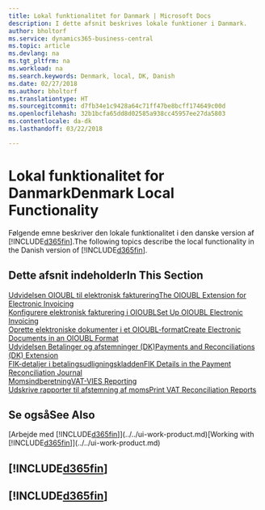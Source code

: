 ```yaml
---
title: Lokal funktionalitet for Danmark | Microsoft Docs
description: I dette afsnit beskrives lokale funktioner i Danmark.
author: bholtorf
ms.service: dynamics365-business-central
ms.topic: article
ms.devlang: na
ms.tgt_pltfrm: na
ms.workload: na
ms.search.keywords: Denmark, local, DK, Danish
ms.date: 02/27/2018
ms.author: bholtorf
ms.translationtype: HT
ms.sourcegitcommit: d7fb34e1c9428a64c71ff47be8bcff174649c00d
ms.openlocfilehash: 32b1bcfa65dd8d02585a938cc45957ee27da5803
ms.contentlocale: da-dk
ms.lasthandoff: 03/22/2018

---
```

# <a name="denmark-local-functionality"></a><span data-ttu-id="265d6-103">Lokal funktionalitet for Danmark</span><span class="sxs-lookup"><span data-stu-id="265d6-103">Denmark Local Functionality</span></span>
<span data-ttu-id="265d6-104">Følgende emne beskriver den lokale funktionalitet i den danske version af [!INCLUDE[d365fin](../../includes/d365fin_md.md)].</span><span class="sxs-lookup"><span data-stu-id="265d6-104">The following topics describe the local functionality in the Danish version of [!INCLUDE[d365fin](../../includes/d365fin_md.md)].</span></span>  

## <a name="in-this-section"></a><span data-ttu-id="265d6-105">Dette afsnit indeholder</span><span class="sxs-lookup"><span data-stu-id="265d6-105">In This Section</span></span>  
[<span data-ttu-id="265d6-106">Udvidelsen OIOUBL til elektronisk fakturering</span><span class="sxs-lookup"><span data-stu-id="265d6-106">The OIOUBL Extension for Electronic Invoicing</span></span>](ui-extensions-oioubl.md)  
[<span data-ttu-id="265d6-107">Konfigurere elektronisk fakturering i OIOUBL</span><span class="sxs-lookup"><span data-stu-id="265d6-107">Set Up OIOUBL Electronic Invoicing</span></span>](how-to-set-up-oioubl.md)  
[<span data-ttu-id="265d6-108">Oprette elektroniske dokumenter i et OIOUBL-format</span><span class="sxs-lookup"><span data-stu-id="265d6-108">Create Electronic Documents in an OIOUBL Format</span></span>](how-to-create-electronic-documents-by-using-oioubl.md)  
[<span data-ttu-id="265d6-109">Udvidelsen Betalinger og afstemninger (DK)</span><span class="sxs-lookup"><span data-stu-id="265d6-109">Payments and Reconciliations (DK) Extension</span></span>](../../ui-extensions-payments-reconciliation-formats-dk.md)  
[<span data-ttu-id="265d6-110">FIK-detaljer i betalingsudligningskladden</span><span class="sxs-lookup"><span data-stu-id="265d6-110">FIK Details in the Payment Reconciliation Journal</span></span>](fik-details-in-the-payment-reconciliation-journal.md)  
[<span data-ttu-id="265d6-111">Momsindberetning</span><span class="sxs-lookup"><span data-stu-id="265d6-111">VAT-VIES Reporting</span></span>](vat-vies-reporting.md)  
[<span data-ttu-id="265d6-112">Udskrive rapporter til afstemning af moms</span><span class="sxs-lookup"><span data-stu-id="265d6-112">Print VAT Reconciliation Reports</span></span>](how-to-print-vat-reconciliation-reports.md)

## <a name="see-also"></a><span data-ttu-id="265d6-113">Se også</span><span class="sxs-lookup"><span data-stu-id="265d6-113">See Also</span></span>
<span data-ttu-id="265d6-114">[Arbejde med [!INCLUDE[d365fin](../../includes/d365fin_md.md)]](../../ui-work-product.md)</span><span class="sxs-lookup"><span data-stu-id="265d6-114">[Working with [!INCLUDE[d365fin](../../includes/d365fin_md.md)]](../../ui-work-product.md)</span></span>   

## [!INCLUDE[d365fin](../../includes/free_trial_md.md)]  
## [!INCLUDE[d365fin](../../includes/training_link_md.md)]

